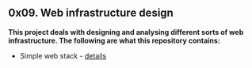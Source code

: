 ## 0x09. Web infrastructure design

**This project deals with designing and analysing different sorts of web infrastructure. The following are what this repository contains:**

- Simple web stack - [details](0-simple_web_stack.jpg)
